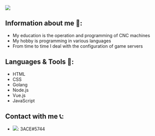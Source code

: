<img src="https://github-readme-stats.vercel.app/api?username=3ACE-code&&show_icons=true&theme=ayu-mirage&hide=issues&custom_title=Hi I'm 3ACE-code "/>

## Information about me 👋:
- My education is the operation and programming of CNC machines
- My hobby is programming in various languages
- From time to time I deal with the configuration of game servers
## Languages & Tools 🧰:
- HTML
- CSS
- Golang
- Node.js
- Vue.js
- JavaScript

## Contact with me 📞:
- <img src="https://user-images.githubusercontent.com/67810802/147393692-c48513a1-c535-42ac-a9b6-5bcfeae6c444.png" />: 3ACE#5744

